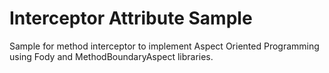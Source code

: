 # Interceptor Attribute Sample
Sample for method interceptor to implement Aspect Oriented Programming using Fody and MethodBoundaryAspect libraries.
